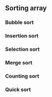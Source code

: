 ## Sorting array

### Bubble sort
### Insertion sort
### Selection sort
### Merge sort
### Counting sort
### Quick sort
